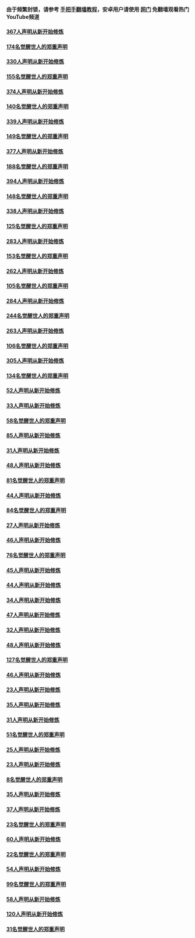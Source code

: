 #### 由于频繁封锁，请参考 [手把手翻墙教程](https://github.com/gfw-breaker/guides/wiki/)，安卓用户请使用 [网门](https://github.com/gfw-breaker/nogfw/blob/master/dl.md?t=06031800) 免翻墙观看热门YouTube频道 

#### [367人声明从新开始修炼](../pages/91/426421.md?t=06031800) 

#### [174名觉醒世人的郑重声明](../pages/91/426420.md?t=06031800) 

#### [330人声明从新开始修炼](../pages/91/426139.md?t=06031800) 

#### [155名觉醒世人的郑重声明](../pages/91/426138.md?t=06031800) 

#### [374人声明从新开始修炼](../pages/91/425811.md?t=06031800) 

#### [140名觉醒世人的郑重声明](../pages/91/425810.md?t=06031800) 

#### [339人声明从新开始修炼](../pages/91/425690.md?t=06031800) 

#### [149名觉醒世人的郑重声明](../pages/91/425689.md?t=06031800) 

#### [377人声明从新开始修炼](../pages/91/424867.md?t=06031800) 

#### [188名觉醒世人的郑重声明](../pages/91/424866.md?t=06031800) 

#### [394人声明从新开始修炼](../pages/91/423914.md?t=06031800) 

#### [148名觉醒世人的郑重声明](../pages/91/423913.md?t=06031800) 

#### [338人声明从新开始修炼](../pages/91/423540.md?t=06031800) 

#### [125名觉醒世人的郑重声明](../pages/91/423539.md?t=06031800) 

#### [283人声明从新开始修炼](../pages/91/423296.md?t=06031800) 

#### [153名觉醒世人的郑重声明](../pages/91/423295.md?t=06031800) 

#### [262人声明从新开始修炼](../pages/91/423004.md?t=06031800) 

#### [105名觉醒世人的郑重声明](../pages/91/423003.md?t=06031800) 

#### [284人声明从新开始修炼](../pages/91/422707.md?t=06031800) 

#### [244名觉醒世人的郑重声明](../pages/91/422706.md?t=06031800) 

#### [263人声明从新开始修炼](../pages/91/422553.md?t=06031800) 

#### [106名觉醒世人的郑重声明](../pages/91/422552.md?t=06031800) 

#### [305人声明从新开始修炼](../pages/91/422153.md?t=06031800) 

#### [134名觉醒世人的郑重声明](../pages/91/422152.md?t=06031800) 

#### [52人声明从新开始修炼](../pages/91/421846.md?t=06031800) 

#### [33人声明从新开始修炼](../pages/91/421804.md?t=06031800) 

#### [58名觉醒世人的郑重声明](../pages/91/421845.md?t=06031800) 

#### [85人声明从新开始修炼](../pages/91/421769.md?t=06031800) 

#### [31人声明从新开始修炼](../pages/91/421763.md?t=06031800) 

#### [48人声明从新开始修炼](../pages/91/421605.md?t=06031800) 

#### [81名觉醒世人的郑重声明](../pages/91/421656.md?t=06031800) 

#### [44人声明从新开始修炼](../pages/91/421544.md?t=06031800) 

#### [84名觉醒世人的郑重声明](../pages/91/421543.md?t=06031800) 

#### [27人声明从新开始修炼](../pages/91/421465.md?t=06031800) 

#### [46人声明从新开始修炼](../pages/91/421454.md?t=06031800) 

#### [76名觉醒世人的郑重声明](../pages/91/421453.md?t=06031800) 

#### [45人声明从新开始修炼](../pages/91/421452.md?t=06031800) 

#### [44人声明从新开始修炼](../pages/91/421422.md?t=06031800) 

#### [34人声明从新开始修炼](../pages/91/421322.md?t=06031800) 

#### [47人声明从新开始修炼](../pages/91/421264.md?t=06031800) 

#### [32人声明从新开始修炼](../pages/91/421225.md?t=06031800) 

#### [48人声明从新开始修炼](../pages/91/421202.md?t=06031800) 

#### [127名觉醒世人的郑重声明](../pages/91/421224.md?t=06031800) 

#### [46人声明从新开始修炼](../pages/91/421203.md?t=06031800) 

#### [23人声明从新开始修炼](../pages/91/421138.md?t=06031800) 

#### [35人声明从新开始修炼](../pages/91/421122.md?t=06031800) 

#### [31人声明从新开始修炼](../pages/91/421081.md?t=06031800) 

#### [51名觉醒世人的郑重声明](../pages/91/421080.md?t=06031800) 

#### [25人声明从新开始修炼](../pages/91/421020.md?t=06031800) 

#### [23人声明从新开始修炼](../pages/91/420884.md?t=06031800) 

#### [8名觉醒世人的郑重声明](../pages/91/420883.md?t=06031800) 

#### [35人声明从新开始修炼](../pages/91/420809.md?t=06031800) 

#### [37人声明从新开始修炼](../pages/91/420766.md?t=06031800) 

#### [23名觉醒世人的郑重声明](../pages/91/420765.md?t=06031800) 

#### [60人声明从新开始修炼](../pages/91/420727.md?t=06031800) 

#### [22名觉醒世人的郑重声明](../pages/91/420726.md?t=06031800) 

#### [54人声明从新开始修炼](../pages/91/420529.md?t=06031800) 

#### [99名觉醒世人的郑重声明](../pages/91/420528.md?t=06031800) 

#### [58人声明从新开始修炼](../pages/91/420198.md?t=06031800) 

#### [120人声明从新开始修炼](../pages/91/420141.md?t=06031800) 

#### [31名觉醒世人的郑重声明](../pages/91/420197.md?t=06031800) 

